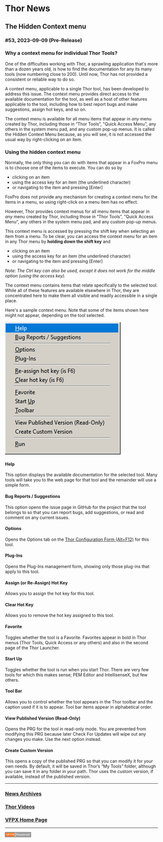 
# Thor News

**The Hidden Context menu** 
---

### #53, 2023-09-09 (Pre-Release)

### Why a context menu for individual Thor Tools?
One of the difficulties working with Thor, a sprawling application that's more than a dozen years old, is how to find the documentation for any its many tools (now numbering close to 200).  Until now, Thor has not provided a consistent or reliable way to do so.

A context menu, applicable to a single Thor tool, has been developed to address this issue.  The context menu provides direct access to the available documentation for the tool, as well as a host of other features applicable to the tool, including how to best report bugs and make suggestions, assign hot keys, and so on.  

The context menu is available for all menu items that appear in *any* menu created by Thor, including those in “Thor Tools”, "Quick Access Menu", any others in the system menu pad, and any custom pop-up menus. It is called the Hidden Context Menu because, as you will see, it is not accessed the usual way by right-clicking on an item.

### Using the hidden context menu
Normally, the only thing you can do with items that appear in a FoxPro menu is to choose one of the items to execute.  You can do so by
* clicking on an item
* using the access key for an item (the underlined character)
* or navigating to the item and pressing [Enter]

FoxPro does not provide any mechanism for creating a context menu for the items in a menu, so using right-click on a menu item has no effect.

However, Thor provides context menus for all menu items that appear in *any* menu created by Thor, including those in “Thor Tools”, "Quick Access Menu", any others in the system menu pad, and any custom pop-up menus. 

This context menu is accessed by pressing the shift key when selecting an item from a menu.  To be clear, you can access the context menu for an item in any Thor menu by **holding down the shift key** and
* clicking on an item
* using the access key for an item (the underlined character)
* or navigating to the item and pressing [Enter]

*Note: The Ctrl key can also be used, except it does not work for the middle option (using the access key).*

The context menu contains items that relate specifically to the selected tool. While all of these features are available elsewhere in Thor, they are concentrated here to make them all visible and readily accessible in a single place.

Here's a sample context menu.  Note that some of the items shown here might not appear, depending on the tool selected.

![](Images/HiddenConextMenuSample.png)

#### Help
This option displays the available documentation for the selected tool. Many tools will take you to the web page for that tool and the remainder will use a simple form.

#### Bug Reports / Suggestions 
This option opens the issue page in GitHub for the project that the tool belongs to so that you can report bugs, add suggestions, or read and comment on any current issues.

#### Options
Opens the Options tab on the [Thor Configuration Form (Alt+F12)](https://github.com/VFPX/Thor/blob/master/Docs/Thor_help.md) for this tool.  

#### Plug-Ins
Opens the Plug-Ins management form, showing only those plug-ins that apply to this tool.

#### Assign (or Re-Assign) Hot Key
Allows you to assign the hot key for this tool.

#### Clear Hot Key
Allows you to remove the hot key assigned to this tool.

#### Favorite
Toggles whether the tool is a Favorite.  Favorites appear in bold in Thor menus (Thor Tools, Quick Access or any others) and also in the second page of the Thor Launcher.

#### Start Up
Toggles whether the tool is run when you start Thor.  There are very few tools for which this makes sense; PEM Editor and IntellisenseX, but few others.

#### Tool Bar
Allows you to control whether the tool appears in the Thor toolbar and the caption used if it is to appear.  Tool bar items appear in alphabetical order.

#### View Published Version (Read-Only)
Opens the PRG for the tool in read-only mode.  You are prevented from modifying this PRG because later Check For Updates will wipe out any changes you make.  Use the next option instead.

#### Create Custom Version
This opens a copy of the published PRG so that you can modify it for your own needs. By default, it will be saved in Thor’s “My Tools” folder, although you can save it in any folder in your path.  Thor uses the custom version, if available, instead of the published version.



---

### **[News Archives ](Archives.md)** 

### **[Thor Videos ](Thor_videos.md)** 

### **[VFPX Home Page ](http://vfpx.org)** 

---

![Picture](Images/vfpxpoweredby_alternative.gif)
